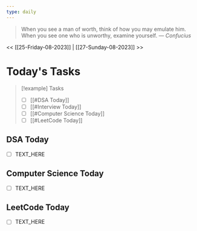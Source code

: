 ```yaml
---
type: daily
---
```


> When you see a man of worth, think of how you may emulate him. When you see one who is unworthy, examine yourself.
> — <cite>Confucius</cite>

<< [[25-Friday-08-2023]] | [[27-Sunday-08-2023]] >> 


# Today's Tasks


> [!example] Tasks 
>- [ ] [[#DSA Today]]
>- [ ] [[#Interview Today]]
>- [ ] [[#Computer Science Today]]
>- [ ] [[#LeetCode Today]]

## DSA Today
- [ ] TEXT_HERE 

## Computer Science Today
- [ ] TEXT_HERE

## LeetCode Today
- [ ] TEXT_HERE

